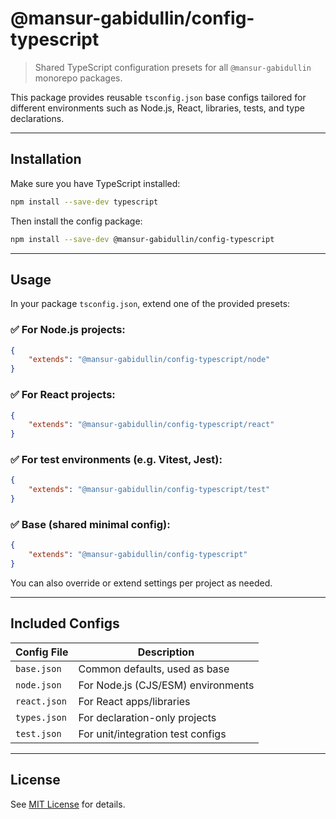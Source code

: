 # @mansur-gabidullin/config-typescript

> Shared TypeScript configuration presets for all `@mansur-gabidullin` monorepo packages.

This package provides reusable `tsconfig.json` base configs tailored for different environments such as Node.js, React, libraries, tests, and type declarations.

---

## Installation

Make sure you have TypeScript installed:

```bash
npm install --save-dev typescript
```

Then install the config package:

```bash
npm install --save-dev @mansur-gabidullin/config-typescript
```

---

## Usage

In your package `tsconfig.json`, extend one of the provided presets:

### ✅ For Node.js projects:

```json
{
    "extends": "@mansur-gabidullin/config-typescript/node"
}
```

### ✅ For React projects:

```json
{
    "extends": "@mansur-gabidullin/config-typescript/react"
}
```

### ✅ For test environments (e.g. Vitest, Jest):

```json
{
    "extends": "@mansur-gabidullin/config-typescript/test"
}
```

### ✅ Base (shared minimal config):

```json
{
    "extends": "@mansur-gabidullin/config-typescript"
}
```

You can also override or extend settings per project as needed.

---

## Included Configs

| Config File  | Description                        |
| ------------ | ---------------------------------- |
| `base.json`  | Common defaults, used as base      |
| `node.json`  | For Node.js (CJS/ESM) environments |
| `react.json` | For React apps/libraries           |
| `types.json` | For declaration-only projects      |
| `test.json`  | For unit/integration test configs  |

---

## License

See [MIT License](https://opensource.org/licenses/MIT) for details.
